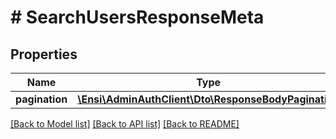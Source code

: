 # # SearchUsersResponseMeta

## Properties

Name | Type | Description | Notes
------------ | ------------- | ------------- | -------------
**pagination** | [**\Ensi\AdminAuthClient\Dto\ResponseBodyPagination**](ResponseBodyPagination.md) |  | [optional] 

[[Back to Model list]](../../README.md#documentation-for-models) [[Back to API list]](../../README.md#documentation-for-api-endpoints) [[Back to README]](../../README.md)


